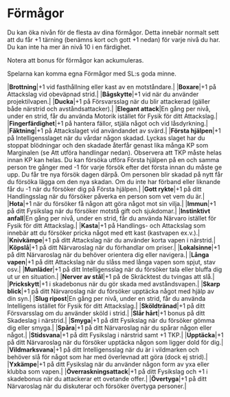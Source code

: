 # Förmågor
Du kan öka nivån för de flesta av dina förmågor.
Detta innebär normalt sett att du får +1 tärning
(benämns kort och gott +1 nedan) för varje nivå
du har. Du kan inte ha mer än nivå 10 i en
färdighet.

Notera att bonus för förmågor kan ackumuleras.

Spelarna kan komma egna Förmågor med SL:s goda minne.

|**Brottning**|+1 vid fasthållning eller kast av en motståndare.|
|**Boxare**|+1 på Attackslag vid obeväpnad strid.|
|**Bågskytte**|+1 vid när du använder projektilvapen.|
|**Ducka**|+1 på Försvarsslag när du blir attackerad (gäller både närstrid och avståndsattacker).|
|**Elegant attack**|En gång per nivå, under en strid, får du använda Motorik istället för Fysik för ditt Attackslag.|
|**Fingerfärdighet**|+1 på hantera fällor, stjäla något och vid låsdyrkning.|
|**Fäktning**|+1 på Attackslaget vid användandet av svärd.|
|**Första hjälpen**|+1 på Intelligensslaget när du vårdar någon skadad. Lyckas slaget har du
stoppat blödningar och den skadade återfår genast lika många KP som Marginalen (se Att
utföra handlingar nedan). Observera att TKP måste helas innan KP kan helas. Du kan försöka 
utföra Första hjälpen på en och samma person tre gånger med -1 för varje försök efter det första 
innan du måste ge upp. Du får tre nya försök dagen därpå. Om personen blir
skadad på nytt får du försöka lägga om den nya skadan.
Om du inte har förband eller liknande får du -1
när du försöker dig på Första hjälpen.|
|**Gott rykte**|+1 på ditt Handlingsslag när du försöker påverka en person som vet vem du är.|
|**Hota**|+1 när du försöker få någon att göra något mot sin vilja.|
|**Immun**|+1 på ditt Fysikslag när du försöker motstå gift och sjukdomar.|
|**Instinktivt anfall**|En gång per nivå, under en strid, får du använda Närvaro istället för Fysik för
ditt Attackslag.|
|**Kasta**|+1 på Handlings- och Attackslag som innebär att du försöker pricka något med ett kast
(kastvapen ex.v.).|
|**Knivkämpe**|+1 på ditt Attackslag när du använder korta vapen i närstrid.|
|**Köpslå**|+1 på ditt Närvaroslag när du förhandlar om priser.|
|**Lokalsinne**|+1 på ditt Närvaroslag när du behöver orientera dig eller navigera.|
|**Långa vapen**|+1 på ditt Attackslag när du slåss med långa vapen som spjut, stav osv.|
|**Munläder**|+1 på ditt Intelligensslag när du försöker tala eller bluffa dig ut ur en situation.|
|**Nerver av stål**|+1 på de Skräcktest du tvingas att slå.|
|**Prickskytt**|+1 i skadebonus när du gör skada med avståndsvapen.|
|**Skarp blick**|+1 på ditt Närvaroslag när du försöker upptäcka något med hjälp av din syn.|
|**Slug ripost**|En gång per nivå, under en strid, får du använda Intelligens istället för Fysik för ditt
Attackslag.|
|**Sköldtränad**|+1 på ditt Försvarsslag om du använder sköld i strid.|
|**Slår hårt**|+1 bonus på ditt Skadeslag i närstrid.|
|**Smyga**|+1 på ditt Fysikslag när du försöker gömma dig eller smyga.|
|**Spåra**|+1 på ditt Närvaroslag när du spårar någon eller något.|
|**Stidsvana**|+1 på ditt Fysikslag i närstrid samt +1 TKP.|
|**Upptäcka**|+1 på ditt Närvaroslag när du försöker upptäcka någon som ligger dold för dig.|
|**Vildmarksvana**|+1 på ditt Intelligensslag när du är i vildmarken och behöver slå för något som
har med överlevnad att göra (dock ej strid).|
|**Yxkämpe**|+1 på ditt Fysikslag när du använder någon form av yxa eller klubba som vapen.|
|**Överraskningsattack**|+1 på ditt Fysikslag och +1 i skadebonus när du attackerar ett ovetande
offer.|
|**Övertyga**|+1 på ditt Närvaroslag när du diskuterar och försöker övertyga personer.| 